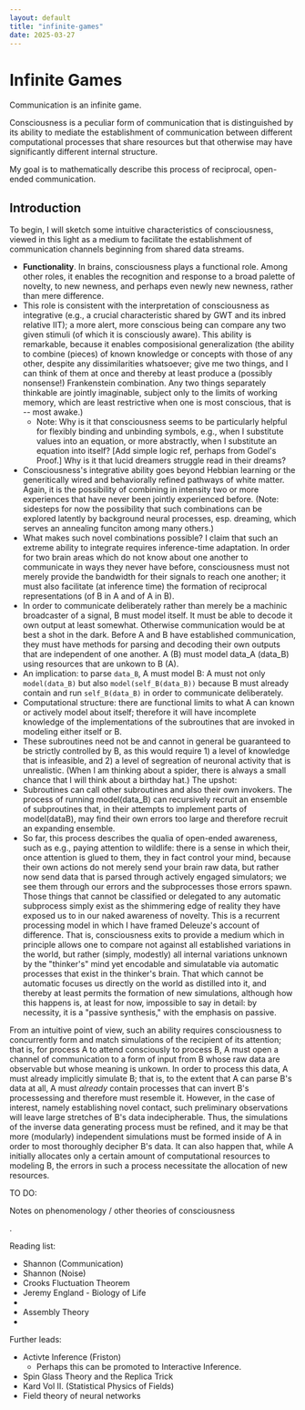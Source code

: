 ```yaml
---
layout: default
title: "infinite-games"
date: 2025-03-27
---
```


# Infinite Games

Communication is an infinite game.

Consciousness is a peculiar form of communication that is distinguished by its ability to mediate the establishment of communication between different computational processes that share resources but that otherwise may have significantly different internal structure.

My goal is to mathematically describe this process of reciprocal, open-ended communication.

## Introduction

To begin, I will sketch some intuitive characteristics of consciousness, viewed in this light as a medium to facilitate the establishment of communication channels beginning from shared data streams.

- **Functionality**. In brains, consciousness plays a functional role. Among other roles, it enables the recognition and response to a broad palette of novelty, to new newness, and perhaps even newly new newness, rather than mere difference.
- This role is consistent with the interpretation of consciousness as integrative (e.g., a crucial characteristic shared by GWT and its inbred relative IIT); a more alert, more conscious being can compare any two given stimuli (of which it is consciously aware). This ability is remarkable, because it enables composisional generalization (the ability to combine (pieces) of known knowledge or concepts with those of any other, despite any dissimilarities whatsoever; give me two things, and I can think of them at once and thereby at least produce a (possibly nonsense!) Frankenstein combination. Any two things separately thinkable are jointly imaginable, subject only to the limits of working memory, which are least restrictive when one is most conscious, that is -- most awake.)
  - Note: Why is it that consciousness seems to be particularly helpful for flexibly binding and unbinding symbols, e.g., when I substitute values into an equation, or more abstractly, when I substitute an equation into itself? [Add simple logic ref, perhaps from Godel's Proof.] Why is it that lucid dreamers struggle read in their dreams?
- Consciousness's integrative ability goes beyond Hebbian learning or the generitically wired and behaviorally refined pathways of white matter. Again, it is the possibility of combining in intensity two or more experiences that have never been jointly experienced before. (Note: sidesteps for now the possibility that such combinations can be explored latently by background neural processes, esp. dreaming, which serves an annealing funciton among many others.)
- What makes such novel combinations possible? I claim that such an extreme ability to integrate requires inference-time adaptation. In order for two brain areas which do not know about one another to communicate in ways they never have before, consciousness must not merely provide the bandwidth for their signals to reach one another; it must also facilitate (at inference time) the formation of reciprocal representations (of B in A and of A in B).
- In order to communicate deliberately rather than merely be a machinic broadcaster of a signal, B must model itself. It must be able to decode it own output at least somewhat. Otherwise communication would be at best a shot in the dark. Before A and B have established communication, they must have methods for parsing and decoding their own outputs that are independent of one another. A (B) must model data_A (data_B) using resources that are unkown to B (A).
- An implication: to parse `data_B`, A must model B: A must not only `model(data_B)` but also `model(self_B(data_B))` because B must already contain and run `self_B(data_B)` in order to communicate deliberately.
- Computational structure: there are functional limits to what A can known or actively model about itself; therefore it will have incomplete knowledge of the implementations of the subroutines that are invoked in modeling either itself or B.
- These subroutines need not be and cannot in general be guaranteed to be strictly controlled by B, as this would require 1) a level of knowledge that is infeasible, and 2) a level of segreation of neuronal activity that is unrealistic. (When I am thinking about a spider, there is always a small chance that I will think about a birthday hat.) The upshot:
- Subroutines can call other subroutines and also their own invokers. The process of running model(data_B) can recursively recruit an ensemble of subproutines that, in their attempts to implement parts of model(dataB), may find their own errors too large and therefore recruit an expanding ensemble.
- So far, this process describes the qualia of open-ended awareness, such as e.g., paying attention to wildlife: there is a sense in which their, once attention is glued to them, they in fact control your mind, because their own actions do not merely send your brain raw data, but rather now send data that is parsed through actively engaged simulators; we see them through our errors and the subprocesses those errors spawn. Those things that cannot be classified or delegated to any automatic subprocess simply exist as the shimmering edge of reality they have exposed us to in our naked awareness of novelty. This is a recurrent processing model in which I have framed Deleuze's account of difference. That is, consciousness exits to provide a medium which in principle allows one to compare not against all established variations in the world, but rather (simply, modestly) all internal variations unknown by the "thinker's" mind yet encodable and simulatable via automatic processes that exist in the thinker's brain. That which cannot be automatic focuses us directly on the world as distilled into it, and thereby at least permits the formation of new simulations, although how this happens is, at least for now, impossible to say in detail: by necessity, it is a "passive synthesis," with the emphasis on passive.


From an intuitive point of view, such an ability requires consciousness to concurrently form and match simulations of the recipient of its attention; that is, for process A to attend consciously to process B, A must open a channel of communication to a form of input from B whose raw data are observable but whose meaning is unkown. In order to process this data, A must already implicitly simulate B; that is, to the extent that A can parse B's data at all, A must *already* contain processes that can invert B's processessing and therefore must resemble it. However, in the case of interest, namely establishing novel contact, such preliminary observations will leave large stretches of B's data indecipherable. Thus, the simulations of the inverse data generating process must be refined, and it may be that more (modularly) independent simulations must be formed inside of A in order to most thoroughly decipher B's data. It can also happen that, while A initially allocates only a certain amount of computational resources to modeling B, the errors in such a process necessitate the allocation of new resources. 


TO DO:

Notes on phenomenology / other theories of consciousness

.

Reading list:
- Shannon (Communication)
- Shannon (Noise)
- Crooks Fluctuation Theorem
- Jeremy England - Biology of Life
- 
- Assembly Theory
- 

Further leads:
- Activte Inference (Friston)
  - Perhaps this can be promoted to Interactive Inference.
- Spin Glass Theory and the Replica Trick
- Kard Vol II. (Statistical Physics of Fields)
- Field theory of neural networks


